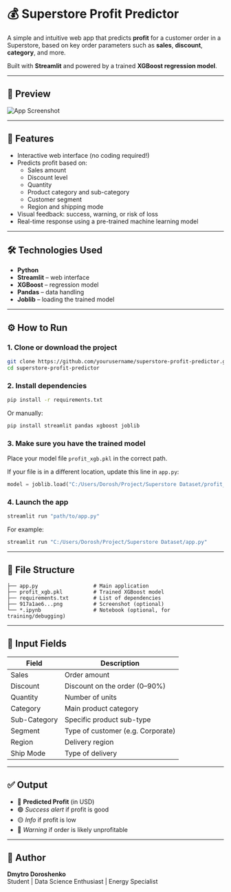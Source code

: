 # 💰 Superstore Profit Predictor

A simple and intuitive web app that predicts **profit** for a customer order in a Superstore, based on key order parameters such as **sales**, **discount**, **category**, and more.

Built with **Streamlit** and powered by a trained **XGBoost regression model**.

---

## 📸 Preview

![App Screenshot](./917a1ae6-b16d-491f-8f44-acd93acf99e4.png)

---

## 🚀 Features

- Interactive web interface (no coding required!)
- Predicts profit based on:
  - Sales amount
  - Discount level
  - Quantity
  - Product category and sub-category
  - Customer segment
  - Region and shipping mode
- Visual feedback: success, warning, or risk of loss
- Real-time response using a pre-trained machine learning model

---

## 🛠️ Technologies Used

- **Python**
- **Streamlit** – web interface
- **XGBoost** – regression model
- **Pandas** – data handling
- **Joblib** – loading the trained model

---

## ⚙️ How to Run

### 1. Clone or download the project

```bash
git clone https://github.com/yourusername/superstore-profit-predictor.git
cd superstore-profit-predictor
```

### 2. Install dependencies

```bash
pip install -r requirements.txt
```

Or manually:

```bash
pip install streamlit pandas xgboost joblib
```

### 3. Make sure you have the trained model

Place your model file `profit_xgb.pkl` in the correct path.

If your file is in a different location, update this line in `app.py`:
```python
model = joblib.load("C:/Users/Dorosh/Project/Superstore Dataset/profit_xgb.pkl")
```

### 4. Launch the app

```bash
streamlit run "path/to/app.py"
```

For example:
```bash
streamlit run "C:/Users/Dorosh/Project/Superstore Dataset/app.py"
```

---

## 📂 File Structure

```
├── app.py                  # Main application
├── profit_xgb.pkl          # Trained XGBoost model
├── requirements.txt        # List of dependencies
├── 917a1ae6...png          # Screenshot (optional)
└── *.ipynb                 # Notebook (optional, for training/debugging)
```

---

## 🧾 Input Fields

| Field         | Description                       |
|---------------|-----------------------------------|
| Sales         | Order amount                      |
| Discount      | Discount on the order (0–90%)     |
| Quantity      | Number of units                   |
| Category      | Main product category             |
| Sub-Category  | Specific product sub-type         |
| Segment       | Type of customer (e.g. Corporate) |
| Region        | Delivery region                   |
| Ship Mode     | Type of delivery                  |

---

## ✅ Output

- 🎯 **Predicted Profit** (in USD)
- 🟢 *Success alert* if profit is good
- 🟡 *Info* if profit is low
- 🔴 *Warning* if order is likely unprofitable

---

## 👤 Author

**Dmytro Doroshenko**  
Student | Data Science Enthusiast | Energy Specialist